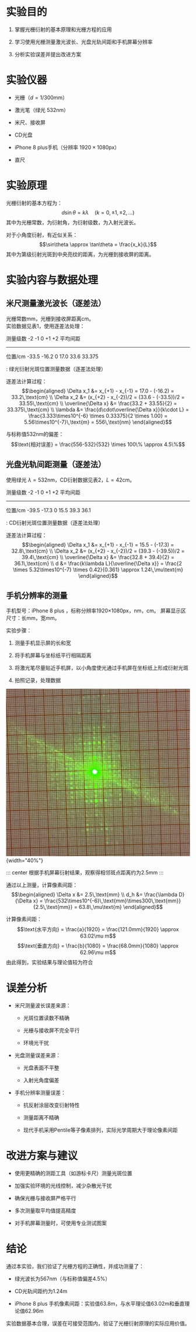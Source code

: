 # 实验目的

1.  掌握光栅衍射的基本原理和光栅方程的应用

2.  学习使用光栅测量激光波长、光盘光轨间距和手机屏幕分辨率

3.  分析实验误差并提出改进方案

# 实验仪器

-   光栅（$d=1/300\text{mm}$）

-   激光笔（绿光 $532\text{nm}$）

-   米尺、接收屏

-   CD光盘

-   iPhone 8 plus手机（分辨率 $1920\times 1080\text{px}$）

-   直尺

# 实验原理

光栅衍射的基本方程为：
$$d\sin\theta = k\lambda \quad (k=0,\pm1,\pm2,...)$$
其中为光栅常数，为衍射角，为衍射级数，为入射光波长。

对于小角度衍射，有近似关系：
$$\sin\theta \approx \tan\theta = \frac{x_k}{L}$$
其中为第级衍射光斑到中央亮纹的距离，为光栅到接收屏的距离。

# 实验内容与数据处理

## 米尺测量激光波长（逐差法）

光栅常数mm，光栅到接收屏距离cm。\
实验数据见表1，使用逐差法处理：

   测量级数    -2      -1     0    +1     +2    平均间距
  ---------- ------- ------- --- ------ ------ ----------
   位置/cm    -33.5   -16.2   0   17.0   33.6    33.375

  : 绿光衍射光斑位置测量数据（逐差法处理）

逐差法计算过程： $$\begin{aligned}
\Delta x_1 &= x_{+1} - x_{-1} = 17.0 - (-16.2) = 33.2\,\text{cm} \\
\Delta x_2 &= (x_{+2} - x_{-2})/2 = (33.6 - (-33.5))/2 = 33.55\,\text{cm} \\
\overline{\Delta x} &= \frac{33.2 + 33.55}{2} = 33.375\,\text{cm} \\
\lambda &= \frac{d\cdot\overline{\Delta x}}{k\cdot L} = \frac{3.333\times10^{-6} \times 0.33375}{2 \times 1.00} = 5.56\times10^{-7}\,\text{m} = 556\,\text{nm}
\end{aligned}$$

与标称值532nm的偏差：
$$\text{相对误差} = \frac{556-532}{532} \times 100\% \approx 4.5\%$$

## 光盘光轨间距测量（逐差法）

使用绿光 $\lambda = 532 \text{nm}$，CD衍射数据见表2，$L=42\text{cm}$。

   测量级数    -2      -1     0    +1     +2    平均间距
  ---------- ------- ------- --- ------ ------ ----------
   位置/cm    -39.5   -17.3   0   15.5   39.3     36.1

  : CD衍射光斑位置测量数据（逐差法处理）

逐差法计算过程： $$\begin{aligned}
\Delta x_1 &= x_{+1} - x_{-1} = 15.5 - (-17.3) = 32.8\,\text{cm} \\
\Delta x_2 &= (x_{+2} - x_{-2})/2 = (39.3 - (-39.5))/2 = 39.4\,\text{cm} \\
\overline{\Delta x} &= \frac{32.8 + 39.4}{2} = 36.1\,\text{cm} \\
d &= \frac{k\lambda L}{\overline{\Delta x}} = \frac{2 \times 5.32\times10^{-7} \times 0.42}{0.361} \approx 1.24\,\mu\text{m}
\end{aligned}$$

## 手机分辨率的测量

手机型号：iPhone 8 plus ，标称分辨率1920×1080px，nm，cm。
屏幕显示区尺寸：长mm，宽mm。

实验步骤：

1.  测量手机显示屏的长和宽

2.  将手机屏幕与坐标纸平行相隔距离

3.  将激光笔尽量贴近手机屏，以小角度使光通过手机屏在坐标纸上形成衍射光斑

4.  拍照记录，处理数据

![手机屏幕衍射光斑示意图](手机分辨率.jpg){width="40%"}

::: center
根据手机屏幕衍射结果，观察得相邻斑点距离约为2.5mm
:::

通过以上测量，计算像素间距： $$\begin{aligned}
    \Delta x &= 2.5\,\text{mm} \\
    d_h &= \frac{\lambda D}{\Delta x} = \frac{532\times10^{-6}\,\text{mm}\times300\,\text{mm}}{2.5\,\text{mm}} = 63.8\,\mu\text{m}
\end{aligned}$$

计算像素间距：
$$\text{水平方向} = \frac{a}{1920} = \frac{121.0mm}{1920} \approx 63.02\mu m$$
$$\text{垂直方向} = \frac{b}{1080} = \frac{68.0mm}{1080} \approx 62.96\mu m$$
由此得到，实验结果与理论值较为符合

# 误差分析

-   米尺测量波长误差来源：

    -   光斑位置读数不精确

    -   光栅与接收屏不完全平行

    -   环境光干扰

-   光盘测量误差来源：

    -   光盘表面不平整

    -   入射光角度偏差

-   手机分辨率测量误差：

    -   抗反射涂层改变衍射特性

    -   测量距离不精确

    -   现代手机采用Pentile等子像素排列，实际光学周期大于理论像素间距

# 改进方案与建议

-   使用更精确的测距工具（如游标卡尺）测量光斑位置

-   加强实验环境的光线控制，减少杂散光干扰

-   确保光栅与接收屏严格平行

-   多次测量取平均值提高精度

-   对手机屏幕测量时，可使用专业测试图案

# 结论

通过本实验，我们验证了光栅方程的正确性，并成功测量了：

-   绿光波长为567nm（与标称值偏差4.5%）

-   CD光轨间距约为1.24m

-   iPhone 8 plus
    手机像素间距：实验值63.8m，与水平理论值63.02m和垂直理论值62.96m

实验数据基本合理，误差在可接受范围内，验证了光栅衍射原理的实际应用价值。
